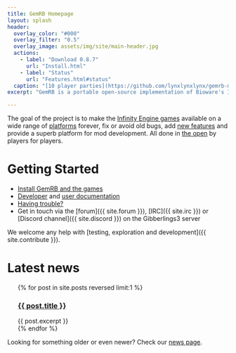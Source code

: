 ```yaml
---
title: GemRB Homepage
layout: splash
header:
  overlay_color: "#000"
  overlay_filter: "0.5"
  overlay_image: assets/img/site/main-header.jpg
  actions:
    - label: "Download 0.8.7"
      url: "Install.html"
    - label: "Status"
      url: "Features.html#status"
  caption: "[10 player parties](https://github.com/lynxlynxlynx/gemrb-mods/tree/master/10pp)"
excerpt: "GemRB is a portable open-source implementation of Bioware's Infinity Engine"

---
```


The goal of the project is to make the [Infinity Engine games](History.md)
available on a wide range of [platforms](Supported-platforms.md) forever,
fix or avoid old bugs, add [new features](Features.md) and provide a superb
platform for mod development. All done in
[the open](https://www.gnu.org/philosophy/floss-and-foss.en.html) by
players for players.

# Getting Started

  - [Install GemRB and the games](Install.md)
  - [Developer](Dev-docs.md) and [user documentation](Documentation.md)
  - [Having trouble?](Feedback.html#help-i-have-a-problem)
  - Get in touch via the [forum]({{ site.forum }}),
  [IRC]({{ site.irc }}) or [Discord channel]({{ site.discord }}) on the
    Gibberlings3 server

We welcome any help with [testing, exploration and
development]({{ site.contribute }}).
    
# Latest news

<ul>
  {% for post in site.posts reversed limit:1 %}
    <h3><a href="{{ post.url }}">{{ post.title }}</a></h3>
    <div>
      {{ post.excerpt }}
    </div>
  {% endfor %}
</ul>

Looking for something older or even newer? Check our [news page](News.md#news-in-the-making).
